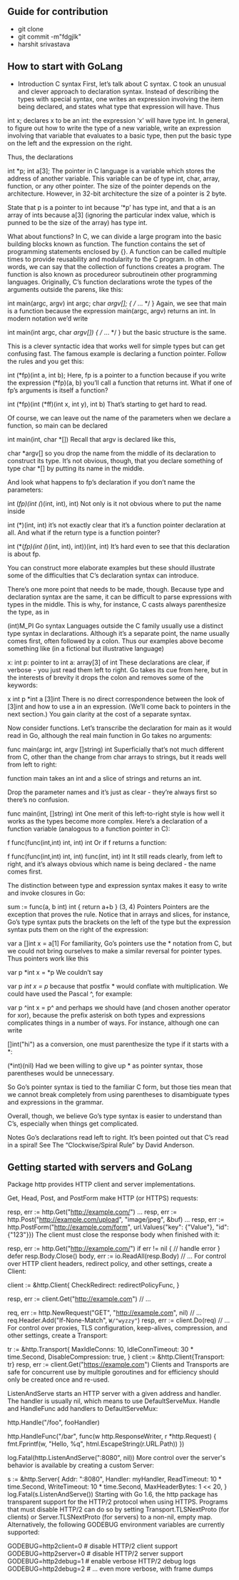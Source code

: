 ## Guide for contribution
- git clone
- git commit -m"fdgjlk"
- harshit srivastava
## How to start with GoLang
- Introduction
C syntax
First, let’s talk about C syntax. C took an unusual and clever approach to declaration syntax. Instead of describing the types with special syntax, one writes an expression involving the item being declared, and states what type that expression will have. Thus

int x;
declares x to be an int: the expression ‘x’ will have type int. In general, to figure out how to write the type of a new variable, write an expression involving that variable that evaluates to a basic type, then put the basic type on the left and the expression on the right.

Thus, the declarations

int *p;
int a[3];
The pointer in C language is a variable which stores the address of another variable. This variable can be of type int, char, array, function, or any other pointer. The size of the pointer depends on the architecture. However, in 32-bit architecture the size of a pointer is 2 byte.

State that p is a pointer to int because ‘*p’ has type int, and that a is an array of ints because a[3] (ignoring the particular index value, which is punned to be the size of the array) has type int.

What about functions?
In C, we can divide a large program into the basic building blocks known as function. The function contains the set of programming statements enclosed by {}. A function can be called multiple times to provide reusability and modularity to the C program. In other words, we can say that the collection of functions creates a program. The function is also known as procedureor subroutinein other programming languages. Originally, C’s function declarations wrote the types of the arguments outside the parens, like this:

int main(argc, argv)
    int argc;
    char *argv[];
{ /* ... */ }
Again, we see that main is a function because the expression main(argc, argv) returns an int. In modern notation we’d write

int main(int argc, char *argv[]) { /* ... */ }
but the basic structure is the same.

This is a clever syntactic idea that works well for simple types but can get confusing fast. The famous example is declaring a function pointer. Follow the rules and you get this:

int (*fp)(int a, int b);
Here, fp is a pointer to a function because if you write the expression (*fp)(a, b) you’ll call a function that returns int. What if one of fp’s arguments is itself a function?

int (*fp)(int (*ff)(int x, int y), int b)
That’s starting to get hard to read.

Of course, we can leave out the name of the parameters when we declare a function, so main can be declared

int main(int, char *[])
Recall that argv is declared like this,

char *argv[]
so you drop the name from the middle of its declaration to construct its type. It’s not obvious, though, that you declare something of type char *[] by putting its name in the middle.

And look what happens to fp’s declaration if you don’t name the parameters:

int (*fp)(int (*)(int, int), int)
Not only is it not obvious where to put the name inside

int (*)(int, int)
it’s not exactly clear that it’s a function pointer declaration at all. And what if the return type is a function pointer?

int (*(*fp)(int (*)(int, int), int))(int, int)
It’s hard even to see that this declaration is about fp.

You can construct more elaborate examples but these should illustrate some of the difficulties that C’s declaration syntax can introduce.

There’s one more point that needs to be made, though. Because type and declaration syntax are the same, it can be difficult to parse expressions with types in the middle. This is why, for instance, C casts always parenthesize the type, as in

(int)M_PI
Go syntax
Languages outside the C family usually use a distinct type syntax in declarations. Although it’s a separate point, the name usually comes first, often followed by a colon. Thus our examples above become something like (in a fictional but illustrative language)

x: int
p: pointer to int
a: array[3] of int
These declarations are clear, if verbose - you just read them left to right. Go takes its cue from here, but in the interests of brevity it drops the colon and removes some of the keywords:

x int
p *int
a [3]int
There is no direct correspondence between the look of [3]int and how to use a in an expression. (We’ll come back to pointers in the next section.) You gain clarity at the cost of a separate syntax.

Now consider functions. Let’s transcribe the declaration for main as it would read in Go, although the real main function in Go takes no arguments:

func main(argc int, argv []string) int
Superficially that’s not much different from C, other than the change from char arrays to strings, but it reads well from left to right:

function main takes an int and a slice of strings and returns an int.

Drop the parameter names and it’s just as clear - they’re always first so there’s no confusion.

func main(int, []string) int
One merit of this left-to-right style is how well it works as the types become more complex. Here’s a declaration of a function variable (analogous to a function pointer in C):

f func(func(int,int) int, int) int
Or if f returns a function:

f func(func(int,int) int, int) func(int, int) int
It still reads clearly, from left to right, and it’s always obvious which name is being declared - the name comes first.

The distinction between type and expression syntax makes it easy to write and invoke closures in Go:

sum := func(a, b int) int { return a+b } (3, 4)
Pointers
Pointers are the exception that proves the rule. Notice that in arrays and slices, for instance, Go’s type syntax puts the brackets on the left of the type but the expression syntax puts them on the right of the expression:

var a []int
x = a[1]
For familiarity, Go’s pointers use the * notation from C, but we could not bring ourselves to make a similar reversal for pointer types. Thus pointers work like this

var p *int
x = *p
We couldn’t say

var p *int
x = p*
because that postfix * would conflate with multiplication. We could have used the Pascal ^, for example:

var p ^int
x = p^
and perhaps we should have (and chosen another operator for xor), because the prefix asterisk on both types and expressions complicates things in a number of ways. For instance, although one can write

[]int("hi")
as a conversion, one must parenthesize the type if it starts with a *:

(*int)(nil)
Had we been willing to give up * as pointer syntax, those parentheses would be unnecessary.

So Go’s pointer syntax is tied to the familiar C form, but those ties mean that we cannot break completely from using parentheses to disambiguate types and expressions in the grammar.

Overall, though, we believe Go’s type syntax is easier to understand than C’s, especially when things get complicated.

Notes
Go’s declarations read left to right. It’s been pointed out that C’s read in a spiral! See The “Clockwise/Spiral Rule” by David Anderson.


## Getting started with servers and GoLang
Package http provides HTTP client and server implementations.

Get, Head, Post, and PostForm make HTTP (or HTTPS) requests:

resp, err := http.Get("http://example.com/")
...
resp, err := http.Post("http://example.com/upload", "image/jpeg", &buf)
...
resp, err := http.PostForm("http://example.com/form",
	url.Values{"key": {"Value"}, "id": {"123"}})
The client must close the response body when finished with it:

resp, err := http.Get("http://example.com/")
if err != nil {
	// handle error
}
defer resp.Body.Close()
body, err := io.ReadAll(resp.Body)
// ...
For control over HTTP client headers, redirect policy, and other settings, create a Client:

client := &http.Client{
	CheckRedirect: redirectPolicyFunc,
}

resp, err := client.Get("http://example.com")
// ...

req, err := http.NewRequest("GET", "http://example.com", nil)
// ...
req.Header.Add("If-None-Match", `W/"wyzzy"`)
resp, err := client.Do(req)
// ...
For control over proxies, TLS configuration, keep-alives, compression, and other settings, create a Transport:

tr := &http.Transport{
	MaxIdleConns:       10,
	IdleConnTimeout:    30 * time.Second,
	DisableCompression: true,
}
client := &http.Client{Transport: tr}
resp, err := client.Get("https://example.com")
Clients and Transports are safe for concurrent use by multiple goroutines and for efficiency should only be created once and re-used.

ListenAndServe starts an HTTP server with a given address and handler. The handler is usually nil, which means to use DefaultServeMux. Handle and HandleFunc add handlers to DefaultServeMux:

http.Handle("/foo", fooHandler)

http.HandleFunc("/bar", func(w http.ResponseWriter, r *http.Request) {
	fmt.Fprintf(w, "Hello, %q", html.EscapeString(r.URL.Path))
})

log.Fatal(http.ListenAndServe(":8080", nil))
More control over the server's behavior is available by creating a custom Server:

s := &http.Server{
	Addr:           ":8080",
	Handler:        myHandler,
	ReadTimeout:    10 * time.Second,
	WriteTimeout:   10 * time.Second,
	MaxHeaderBytes: 1 << 20,
}
log.Fatal(s.ListenAndServe())
Starting with Go 1.6, the http package has transparent support for the HTTP/2 protocol when using HTTPS. Programs that must disable HTTP/2 can do so by setting Transport.TLSNextProto (for clients) or Server.TLSNextProto (for servers) to a non-nil, empty map. Alternatively, the following GODEBUG environment variables are currently supported:

GODEBUG=http2client=0  # disable HTTP/2 client support
GODEBUG=http2server=0  # disable HTTP/2 server support
GODEBUG=http2debug=1   # enable verbose HTTP/2 debug logs
GODEBUG=http2debug=2   # ... even more verbose, with frame dumps
